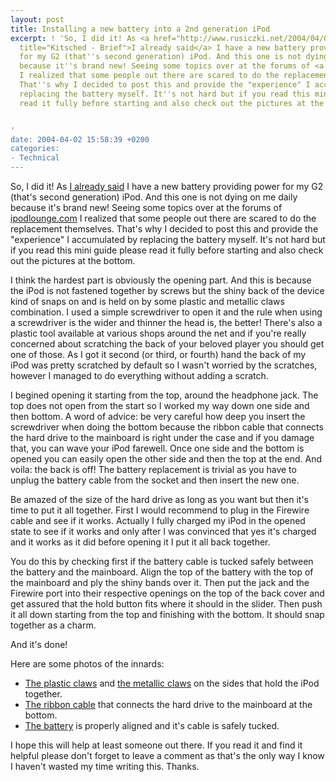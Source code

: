 ```yaml
---
layout: post
title: Installing a new battery into a 2nd generation iPod
excerpt: ! 'So, I did it! As <a href="http://www.rusiczki.net/2004/04/01/brief/"
  title="Kitsched - Brief">I already said</a> I have a new battery providing power
  for my G2 (that''s second generation) iPod. And this one is not dying on me daily
  because it''s brand new! Seeing some topics over at the forums of <a href="http://www.ipodlounge.com">ipodlounge.com</a>
  I realized that some people out there are scared to do the replacement themselves.
  That''s why I decided to post this and provide the "experience" I accumulated by
  replacing the battery myself. It''s not hard but if you read this mini guide please
  read it fully before starting and also check out the pictures at the bottom.


'
date: 2004-04-02 15:58:39 +0200
categories:
- Technical
---
```

So, I did it! As <a href="http://www.rusiczki.net/2004/04/01/brief/" title="Kitsched - Brief">I already said</a> I have a new battery providing power for my G2 (that's second generation) iPod. And this one is not dying on me daily because it's brand new! Seeing some topics over at the forums of <a href="http://www.ipodlounge.com">ipodlounge.com</a> I realized that some people out there are scared to do the replacement themselves. That's why I decided to post this and provide the "experience" I accumulated by replacing the battery myself. It's not hard but if you read this mini guide please read it fully before starting and also check out the pictures at the bottom.

<a id="more"></a><a id="more-268"></a>

I think the hardest part is obviously the opening part. And this is because the iPod is not fastened together by screws but the shiny back of the device kind of snaps on and is held on by some plastic and metallic claws combination. I used a simple screwdriver to open it and the rule when using a screwdriver is the wider and thinner the head is, the better! There's also a plastic tool available at various shops around the net and if you're really concerned about scratching the back of your beloved player you should get one of those. As I got it second (or third, or fourth) hand the back of my iPod was pretty scratched by default so I wasn't worried by the scratches, however I managed to do everything without adding a scratch.

I begined opening it starting from the top, around the headphone jack. The top does not open from the start so I worked my way down one side and then bottom. A word of advice: be very careful how deep you insert the screwdriver when doing the bottom because the ribbon cable that connects the hard drive to the mainboard is right under the case and if you damage that, you can wave your iPod farewell. Once one side and the bottom is opened you can easily open the other side and then the top at the end. And voila: the back is off! The battery replacement is trivial as you have to unplug the battery cable from the socket and then insert the new one.

Be amazed of the size of the hard drive as long as you want but then it's time to put it all together. First I would recommend to plug in the Firewire cable and see if it works. Actually I fully charged my iPod in the opened state to see if it works and only after I was convinced that yes it's charged and it works as it did before opening it I put it all back together.

You do this by checking first if the battery cable is tucked safely between the battery and the mainboard. Align the top of the battery with the top of the mainboard and ply the shiny bands over it. Then put the jack and the Firewire port into their respective openings on the top of the back cover and get assured that the hold button fits where it should in the slider. Then push it all down starting from the top and finishing with the bottom. It should snap together as a charm.

And it's done!

Here are some photos of the innards:

<ul>
<li><a href="http://www.rusiczki.net/blog/blogpics/plastic_claws.php" onclick="window.open('http://www.rusiczki.net/blog/blogpics/plastic_claws.php','popup','width=1024,height=360,scrollbars=no,resizable=no,toolbar=no,directories=no,location=no,menubar=no,status=no,left=0,top=0'); return false">The plastic claws</a> and <a href="http://www.rusiczki.net/blog/blogpics/metallic_claws.php" onclick="window.open('http://www.rusiczki.net/blog/blogpics/metallic_claws.php','popup','width=1024,height=300,scrollbars=no,resizable=no,toolbar=no,directories=no,location=no,menubar=no,status=no,left=0,top=0'); return false">the metallic claws</a> on the sides that hold the iPod together.</li>
<li><a href="http://www.rusiczki.net/blog/blogpics/ribbon_cable.php" onclick="window.open('http://www.rusiczki.net/blog/blogpics/ribbon_cable.php','popup','width=768,height=400,scrollbars=no,resizable=no,toolbar=no,directories=no,location=no,menubar=no,status=no,left=0,top=0'); return false">The ribbon cable</a> that connects the hard drive to the mainboard at the bottom.</li>
<li><a href="http://www.rusiczki.net/blog/blogpics/battery_alignment_cable_tucked.php" onclick="window.open('http://www.rusiczki.net/blog/blogpics/battery_alignment_cable_tucked.php','popup','width=1024,height=360,scrollbars=no,resizable=no,toolbar=no,directories=no,location=no,menubar=no,status=no,left=0,top=0'); return false">The battery</a> is properly aligned and it's cable is safely tucked.</li>
</ul>
I hope this will help at least someone out there. If you read it and find it helpful please don't forget to leave a comment as that's the only way I know I haven't wasted my time writing this. Thanks.
